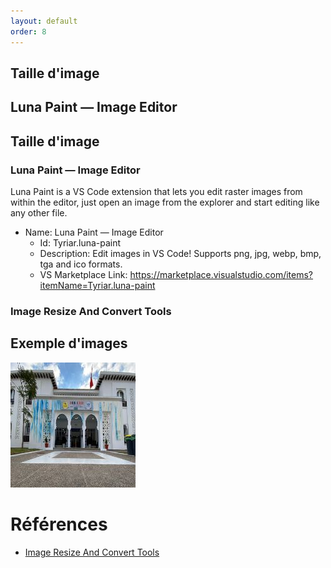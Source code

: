 ```yaml
---
layout: default
order: 8
---
```


## Taille d'image


<!-- new slide -->

## Luna Paint — Image Editor
<!-- note -->

## Taille d'image

### Luna Paint — Image Editor

<!-- note -->

Luna Paint is a VS Code extension that lets you edit raster images from within the editor, just open an image from the explorer and start editing like any other file.

- Name: Luna Paint — Image Editor
  - Id: Tyriar.luna-paint
  - Description: Edit images in VS Code! Supports png, jpg, webp, bmp, tga and ico formats.
  - VS Marketplace Link: https://marketplace.visualstudio.com/items?itemName=Tyriar.luna-paint


<!-- new slide -->

### Image Resize And Convert Tools



<!-- new slide -->

## Exemple d'images

![Solicode](./images/solicode.jpeg)

# Références
- [Image Resize And Convert Tools](https://marketplace.visualstudio.com/items?itemName=GuusBeltman.ImageTools)